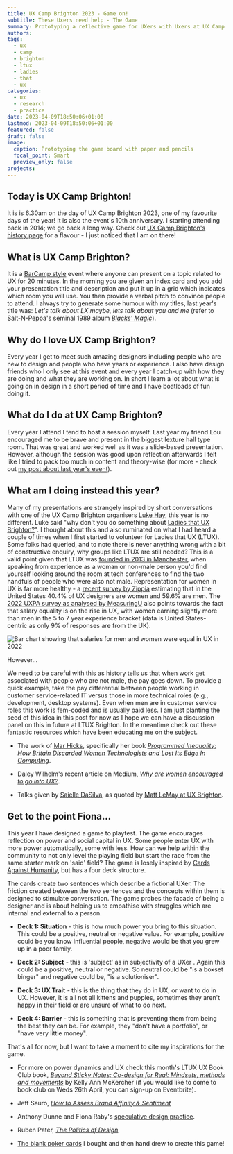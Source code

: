 ```yaml
---
title: UX Camp Brighton 2023 - Game on!
subtitle: These Uxers need help - The Game
summary: Prototyping a reflective game for UXers with Uxers at UX Camp Brighton 2023 (15th April)
authors: 
tags:
  - ux
  - camp
  - brighton
  - ltux
  - ladies
  - that
  - ux
categories:
  - ux
  - research
  - practice
date: 2023-04-09T18:50:06+01:00
lastmod: 2023-04-09T18:50:06+01:00
featured: false
draft: false
image:
  caption: Prototyping the game board with paper and pencils
  focal_point: Smart
  preview_only: false
projects:
---
```


## Today is UX Camp Brighton! 
It is is 6.30am on the day of UX Camp Brighton 2023, one of my favourite days of the year! It is also the event's 10th anniversary. I starting attending back in 2014; we go back a long way. Check out [UX Camp Brighton's history page](https://www.uxcampbrighton.org/history) for a flavour - I just noticed that I am on there!

## What is UX Camp Brighton? 
It is a [BarCamp style](https://en.wikipedia.org/wiki/BarCamp) event where anyone can present on a topic related to UX for 20 minutes. In the morning you are given an index card and you add your presentation title and description and put it up in a grid which indicates which room you will use. You then provide a verbal pitch to convince people to attend. I always try to generate some humour with my titles, last year's title was: *Let's talk about LX maybe, lets talk about you and me* (refer to Salt-N-Peppa's seminal 1989 album [*Blacks' Magic*](https://en.wikipedia.org/wiki/Blacks%27_Magic)).

## Why do I love UX Camp Brighton? 
Every year I get to meet such amazing designers including people who are new to design and people who have years or experience. I also have design friends who I only see at this event and every year I catch-up with how they are doing and what they are working on. In short I learn a lot about what is going on in design in a short period of time and I have boatloads of fun doing it. 

## What do I do at UX Camp Brighton? 
Every year I attend I tend to host a session myself. Last year my friend Lou encouraged me to be brave and present in the biggest lexture hall type room. That was great and worked well as it was a slide-based presentation. However, although the session was good upon reflection afterwards I felt like I tried to pack too much in content and theory-wise (for more - check out [my post about last year's event](https://www.fionamacneill.co.uk/post/2022/04/ux-camp-brighton-sticking-power/)). 

## What am I doing instead this year? 
Many of my presentations are strangely inspired by short conversations with one of the UX Camp Brighton organisers [Luke Hay](https://uk.linkedin.com/in/hayluke), this year is no different. Luke said "why don't you do something about [Ladies that UX Brighton?](https://ladiesthatux.com/brighton/)". I thought about this and also ruminated on what I had heard a couple of times when I first started to volunteer for Ladies that UX (LTUX). Some folks had queried, and to note there is never anything wrong with a bit of constructive enquiry, why groups like LTUX are still needed? This is a valid point given that LTUX was [founded in 2013 in Manchester](https://ladiesthatux.com/about/), when speaking from experience as a woman or non-male person you'd find yourself looking around the room at tech conferences to find the two handfuls of people who were also not male. Representation for women in UX is far more healthy - a [recent survey by Zippia](https://www.zippia.com/user-experience-designer-jobs/demographics/) estimating that in the United States 40.4% of UX designers are women and 59.6% are men. The [2022 UXPA survey as analysed by MeasuringU](https://measuringu.com/salary-survey2022/) also points towards the fact that salary equality is on the rise in UX, with women earning slightly more than men in the 5 to 7 year experience bracket (data is United States-centric as only 9% of responses are from the UK). 

![Bar chart showing that salaries for men and women were equal in UX in 2022](images/MedianSalaryByGender.png "According to UXPA in 2022, salaries were at the same level across male and female genders in 2022.")

However...

We need to be careful with this as history tells us that when work get associated with people who are not male, the pay goes down. To provide a quick example, take the pay differential between people working in customer service-related IT versus those in more technical roles (e.g., development, desktop systems). Even when men are in customer service roles this work is fem-coded and is usually paid less. I am just planting the seed of this idea in this post for now as I hope we can have a discussion panel on this in future at LTUX Brighton. In the meantime check out these fantastic resources which have been educating me on the subject. 

- The work of [Mar Hicks](https://marhicks.com/writing.html), specifically her book [*Programmed Inequality: How Britain Discarded Women Technologists and Lost Its Edge In Computing*](https://programmedinequality.com/).

- Daley Wilhelm's recent article on Medium, [*Why are women encouraged to go into UX?*](https://medium.com/user-experience-design-1/why-are-women-encouraged-to-go-into-ux-d8765992509d). 

- Talks given by [Saielle DaSilva](https://hachyderm.io/@intentionaut), as quoted by [Matt LeMay at UX Brighton](https://www.fionamacneill.co.uk/post/2022/11/uxbrighton-0411/).

## Get to the point Fiona... 
This year I have designed a game to playtest. The game encourages reflection on power and social capital in UX. Some people enter UX with more power automatically, some with less. How can we help within the community to not only level the playing field but start the race from the same starter mark on 'said' field? The game is losely inspired by [Cards Against Humanity](https://www.cardsagainsthumanity.com/), but has a four deck structure. 

The cards create two sentences which describe a fictional UXer. The friction created between the two sentences and the concepts within them is designed to stimulate conversation. The game probes the facade of being a designer and is about helping us to empathise with struggles which are internal and external to a person.

- **Deck 1: Situation** - this is how much power you bring to this situation. This could be a positive, neutral or negative value. For example, positive could be you know influential people, negative would be that you grew up in a poor family. 

- **Deck 2: Subject** - this is 'subject' as in subjectivity of a UXer . Again this could be a positive, neutral or negative. So neutral could be "is a boxset binger" and negative could be, "is a solutioniser". 

- **Deck 3: UX Trait** - this is the thing that they do in UX, or want to do in UX. However, it is all not all kittens and puppies, sometimes they aren't happy in their field or are unsure of what to do next. 

- **Deck 4: Barrier** - this is something that is preventing them from being the best they can be. For example, they "don't have a portfolio", or "have very little money".


That's all for now, but I want to take a moment to cite my inspirations for the game.

- For more on power dynamics and UX check this month's LTUX UX Book Club book, [*Beyond Sticky Notes: Co-design for Real: Mindsets, methods and movements*](https://www.beyondstickynotes.com/what-is-codesign) by Kelly Ann McKercher (if you would like to come to book club on Weds 26th April, you can sign-up on Eventbrite).

- Jeff Sauro, [*How to Assess Brand Affinity & Sentiment*](https://measuringu.com/brand-affinity-sentiment/) 


- Anthony Dunne and Fiona Raby's [speculative design practice](https://en.wikipedia.org/wiki/Speculative_design).


- Ruben Pater, [*The Politics of Design*](http://thepoliticsofdesign.com/about-the-book)


- [The blank poker cards](https://amzn.eu/d/fZvdYlz) I bought and then hand drew to create this game!

